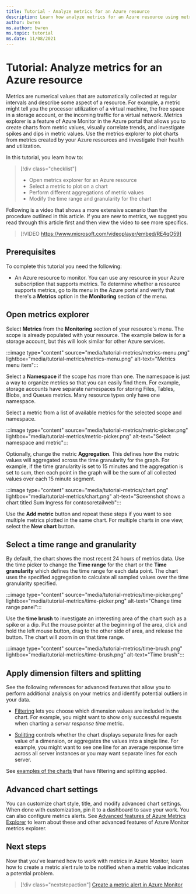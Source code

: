 ```yaml
---
title: Tutorial - Analyze metrics for an Azure resource
description: Learn how analyze metrics for an Azure resource using metrics explorer in Azure Monitor
author: bwren
ms.author: bwren
ms.topic: tutorial
ms.date: 11/08/2021
---
```


# Tutorial: Analyze metrics for an Azure resource
Metrics are numerical values that are automatically collected at regular intervals and describe some aspect of a resource. For example, a metric might tell you the processor utilization of a virtual machine, the free space in a storage account, or the incoming traffic for a virtual network. Metrics explorer is a feature of Azure Monitor in the Azure portal that allows you to create charts from metric values, visually correlate trends, and investigate spikes and dips in metric values. Use the metrics explorer to plot charts from metrics created by your Azure resources and investigate their health and utilization. 

In this tutorial, you learn how to:

> [!div class="checklist"]
> * Open metrics explorer for an Azure resource
> * Select a metric to plot on a chart
> * Perform different aggregations of metric values
> * Modify the time range and granularity for the chart


Following is a video that shows a more extensive scenario than the procedure outlined in this article. If you are new to metrics, we suggest you read through this article first and then view the video to see more specifics. 

> [!VIDEO https://www.microsoft.com/videoplayer/embed/RE4qO59]

## Prerequisites
To complete this tutorial you need the following: 

- An Azure resource to monitor. You can use any resource in your Azure subscription that supports metrics. To determine whether a resource supports metrics, go to its menu in the Azure portal and verify that there's a **Metrics** option in the **Monitoring** section of the menu.


## Open metrics explorer 
Select **Metrics** from the **Monitoring** section of your resource's menu. The scope is already populated with your resource. The example below is for a storage account, but this will look similar for other Azure services.

:::image type="content" source="media/tutorial-metrics/metrics-menu.png" lightbox="media/tutorial-metrics/metrics-menu.png" alt-text="Metrics menu item":::

Select a **Namespace** if the scope has more than one. The namespace is just a way to organize metrics so that you can easily find them. For example, storage accounts have separate namespaces for storing Files, Tables, Blobs, and Queues metrics. Many resource types only have one namespace.

Select a metric from a list of available metrics for the selected scope and namespace.

:::image type="content" source="media/tutorial-metrics/metric-picker.png" lightbox="media/tutorial-metrics/metric-picker.png" alt-text="Select namespace and metric":::

Optionally, change the metric **Aggregation**. This defines how the metric values will aggregated across the time granularity for the graph. For example, if the time granularity is set to 15 minutes and the aggregation is set to sum, then each point in the graph will be the sum of all collected values over each 15 minute segment.

:::image type="content" source="media/tutorial-metrics/chart.png" lightbox="media/tutorial-metrics/chart.png" alt-text="Screenshot shows a chart titled Sum Ingress for contosoretailweb":::


Use the **Add metric** button and repeat these steps if you want to see multiple metrics plotted in the same chart. For multiple charts in one view, select the **New chart** button.

## Select a time range and granularity

By default, the chart shows the most recent 24 hours of metrics data. Use the time picker to change the **Time range** for the chart or the **Time granularity** which defines the time range for each data point. The chart uses the specified aggregation to calculate all sampled values over the time granularity specified.

:::image type="content" source="media/tutorial-metrics/time-picker.png" lightbox="media/tutorial-metrics/time-picker.png" alt-text="Change time range panel":::

Use the **time brush** to investigate an interesting area of the chart such as a spike or a dip. Put the mouse pointer at the beginning of the area, click and hold the left mouse button, drag to the other side of area, and release the button. The chart will zoom in on that time range. 

:::image type="content" source="media/tutorial-metrics/time-brush.png" lightbox="media/tutorial-metrics/time-brush.png" alt-text="Time brush":::

## Apply dimension filters and splitting
See the following references for advanced features that allow you to perform additional analysis on your metrics and identify potential outliers in your data.

- [Filtering](../essentials/metrics-charts.md#filters) lets you choose which dimension values are included in the chart. For example, you might want to show only successful requests when charting a *server response time* metric. 

- [Splitting](../essentials/metrics-charts.md#apply-splitting) controls whether the chart displays separate lines for each value of a dimension, or aggregates the values into a single line. For example, you might want to see one line for an average response time across all server instances or you may want separate lines for each server. 

See [examples of the charts](../essentials/metric-chart-samples.md) that have filtering and splitting applied.

## Advanced chart settings

You can customize chart style, title, and modify advanced chart settings. When done with customization, pin it to a dashboard to save your work. You can also configure metrics alerts. See [Advanced features of Azure Metrics Explorer](../essentials/metrics-charts.md#locking-the-range-of-the-y-axis) to learn about these and other advanced features of Azure Monitor metrics explorer.


## Next steps
Now that you've learned how to work with metrics in Azure Monitor, learn how to create a metric alert rule to be notified when a metric value indicates a potential problem.

> [!div class="nextstepaction"]
> [Create a metric alert in Azure Monitor](../alerts/tutorial-metric-alert.md)

